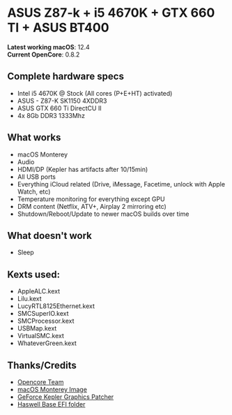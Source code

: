 # ASUS Z87-k + i5 4670K + GTX 660 TI + ASUS BT400

**Latest working macOS**: 12.4
<br>
**Current OpenCore**: 0.8.2

## Complete hardware specs
- Intel i5 4670K @ Stock (All cores (P+E+HT) activated)
- ASUS - Z87-K SK1150 4XDDR3
- ASUS GTX 660 Ti DirectCU II
- 4x 8Gb DDR3 1333Mhz

## What works
- macOS Monterey
- Audio
- HDMI/DP (Kepler has artifacts after 10/15min)
- All USB ports
- Everything iCloud related (Drive, iMessage, Facetime, unlock with Apple Watch, etc)
- Temperature monitoring for everything except GPU
- DRM content (Netflix, ATV+, Airplay 2 mirroring etc)
- Shutdown/Reboot/Update to newer macOS builds over time

## What doesn't work
- Sleep

## Kexts used:
- AppleALC.kext
- Lilu.kext
- LucyRTL8125Ethernet.kext
- SMCSuperIO.kext
- SMCProcessor.kext
- USBMap.kext
- VirtualSMC.kext
- WhateverGreen.kext

## Thanks/Credits
- [Opencore Team](https://dortania.github.io/getting-started/)
- [macOS Monterey Image](https://www.olarila.com/topic/6278-hackintosh-and-macintosh-olarila-vanilla-images-macos-installer/)
- [GeForce Kepler Graphics Patcher](https://github.com/chris1111/Geforce-Kepler-patcher)
- [Haswell Base EFI folder](https://www.olarila.com/topic/5676-hackintosh-efi-folder-for-all-chipsets-clover-and-opencore-macos/)
